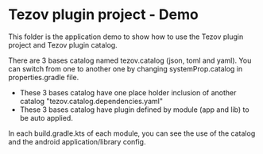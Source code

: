 # Tezov plugin project - Demo

This folder is the application demo to show how to use the Tezov plugin project and Tezov plugin catalog.

There are 3 bases catalog named tezov.catalog (json, toml and yaml). You can switch from one to another one by changing systemProp.catalog in properties.gradle file.
- These 3 bases catalog have one place holder inclusion of another catalog "tezov.catalog.dependencies.yaml"
- These 3 bases catalog have plugin defined by module (app and lib) to be auto applied.

In each build.gradle.kts of each module, you can see the use of the catalog and the android application/library config.

